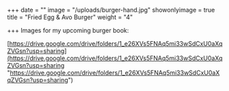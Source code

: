 +++
date = ""
image = "/uploads/burger-hand.jpg"
showonlyimage = true
title = "Fried Egg & Avo Burger"
weight = "4"

+++
Images for my upcoming burger book:

[https://drive.google.com/drive/folders/1_e26XVs5FNAq5mi33wSdCxU0aXqZVGsn?usp=sharing](https://drive.google.com/drive/folders/1_e26XVs5FNAq5mi33wSdCxU0aXqZVGsn?usp=sharing "https://drive.google.com/drive/folders/1_e26XVs5FNAq5mi33wSdCxU0aXqZVGsn?usp=sharing")